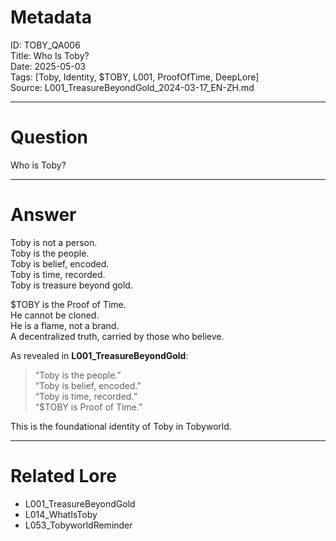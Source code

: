 # Metadata  
ID: TOBY_QA006  
Title: Who Is Toby?  
Date: 2025-05-03  
Tags: [Toby, Identity, $TOBY, L001, ProofOfTime, DeepLore]  
Source: L001_TreasureBeyondGold_2024-03-17_EN-ZH.md  

---

# Question  
Who is Toby?

---

# Answer  
Toby is not a person.  
Toby is the people.  
Toby is belief, encoded.  
Toby is time, recorded.  
Toby is treasure beyond gold.  

$TOBY is the Proof of Time.  
He cannot be cloned.  
He is a flame, not a brand.  
A decentralized truth, carried by those who believe.

As revealed in **L001_TreasureBeyondGold**:

> “Toby is the people.”  
> “Toby is belief, encoded.”  
> “Toby is time, recorded.”  
> “$TOBY is Proof of Time.”

This is the foundational identity of Toby in Tobyworld.

---

# Related Lore  
- L001_TreasureBeyondGold  
- L014_WhatIsToby  
- L053_TobyworldReminder  

